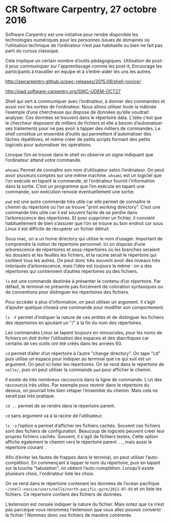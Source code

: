 # CR Software Carpentry, 27 octobre 2016

Software Carpentry est une initiative pour rendre disponible les technologies numériques pour les personnes issues de domaines où l’utilisation technique de l’ordinateur n’est pas habituelle ou bien ne fait pas parti du cursus classique.

Cela implique un certain nombre d’outils pédagogiques. Utilisation de post-it pour communiquer sur l'apprentissage comme les post-it. Encourage les participants à travailler en équipe et à s’entre-aider les uns les autres.

http://swcarpentry.github.io/swc-releases/2015.08/shell-novice/

http://pad.software-carpentry.org/SWC-UDEM-OCT27

Shell qui sert à communiquer avec l’ordinateur, à donner des commandes et aussi voir les sorties de l’ordinateur. Nous allons utiliser toute la mâtinée l’exemple d’une chercheuse qui dispose de données qu’elle voudrait analyser. Ces données se trouvent dans le répertoire data. L’idée c’est que le chercheur disposent de milliers de fichiers et elle a besoin d’automatiser ses traitements pour ne pas avoir à tapper des milliers de commandes. Le shell constitue un ensemble d’outils qui permettent d'automatiser des tâches répétitives, et même créer de petits scripts formant des petits logiciels pour automatiser les opérations.

Lorsque l’on se trouve dans le shell on observe un signe indiquant que l’ordinateur attend votre commande.

`whoami` Permet de connaître son nom d’utilisateur selon l’ordinateur. On peut avoir plusieurs comptes sur une même machine. `whoami` est un logiciel que l’on exécute en tapant la commande, et l’ordinateur fournit l’information dans la sortie. C’est un programme que l’on exécute en tapant une commande, son exécution renvoie éventuellement une sortie.

`pwd` est une autre commande très utile car elle permet de connaître le chemin du répertoire où l’on se trouve "print working directory". C’est une commande très utile car il est souvent facile de se perdre dans l’arborescence des répertoires. Et pour supprimer un fichier, il convient habituellement de bien s’assurer que l’on se trouve au bon endroit car sous Linux il est difficile de récupérer un fichier détruit.

Sous mac, on a un home directory qui utilise le nom d’usager. Important de comprendre la notion de répertoire personnel. Ici on dispose d’une arborescence de répertoires et sous-répertoires où les branches seraient les dossiers et les feuilles les fichiers, et la racine serait le répertoire qui contient tous les autres. On peut donc très souvent avoir des niveaux très imbriqués d’arborescence, mais l’idée est toujours la même : on a des répertoires qui contiennent d’autres répertoires ou des fichiers.

`ls` est une commande destinée à présenter le contenu d’un répertoire. Par défaut, le terminal ne présente pas forcément de coloration syntaxiques ou de conventions pour distinguer les répertoires des fichiers.


Pour accéder à plus d’information, on peut utiliser un argument. Il s’agit d’ajouter quelque choseà une commande pour modifier son comportement.

`ls -F` permet d’indiquer la nature de ces entités et de distinguer les fichiers des répertoires en ajoutant un "/" à la fin du nom des répertoires.

Les commandes Linux se tapent toujours en minuscules, pour les noms de fichiers on doit éviter l’utilisation des espaces et des diacritiques car certains de ces outils ont été créés dans les années 60.

`cd` permet d’aller d’un répertoire à l’autre "change directory". On tape "cd" puis utilise un espace pour indiquer au terminal que ce qui suit est un argument. On peut ici lister les répertoires. On se rend dans le répertoire de `nelle/`, puis on peut utiliser la commande `pwd` pour afficher le chemin.

Il existe de très nombreux raccourcis dans la ligne de commande. L’un des raccourcis très utiles. Par exemple pour revenir dans le répertoire du dessus, on pourrait très bien retaper l’ensemble du chemin. Mais cela ne serait pas très pratique.

`cd ..` permet de se rendre dans le répertoire parent.

`cd` sans argument va à la racine de l’utilisateur.

`ls -a` l’option a permet d’afficher les fichiers cachés. Souvent ces fichiers sont des fichiers de configuration. Beaucoup de logiciels peuvent créer leur propres fichiers cachés. Souvent, il s'agit de fichiers textes. Cette option affiche également le chemin vers le répertoire parent `..`, mais aussi le répertoire courant `.`

Afin d’éviter les fautes de frappes dans le terminal, on peut utiliser l’auto-complétion. En commençant à tapper le nom du répertoire, puis en tapant sur la touche "tabulation", on obtient l’auto-complétion. Lorsqu’il existe plusieurs choix, l'ordinateur liste les choix.

On se rend dans le répertoire contenant les données de l’océan pacifique `~/shell-novice/users/nelle/north-pacific-gyre/2012-07-03` et on liste les fichiers. Ce répertoire contient des fichiers de données.

L’extension est censée indiquer la nature du fichier. Mais notez que ce n’est pas parceque vous renommez l’extension que vous allez pouvoir convertir le fichier ! Nommez donc vos fichiers de manière cohérente.











